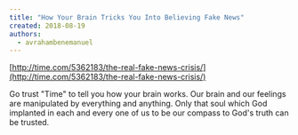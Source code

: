 ```yaml
---
title: "How Your Brain Tricks You Into Believing Fake News"
created: 2018-08-19
authors: 
  - avrahambenemanuel
---
```


[http://time.com/5362183/the-real-fake-news-crisis/](http://time.com/5362183/the-real-fake-news-crisis/)

Go trust "Time" to tell you how your brain works. Our brain and our feelings are manipulated by everything and anything. Only that soul which God implanted in each and every one of us to be our compass to God's truth can be trusted.
